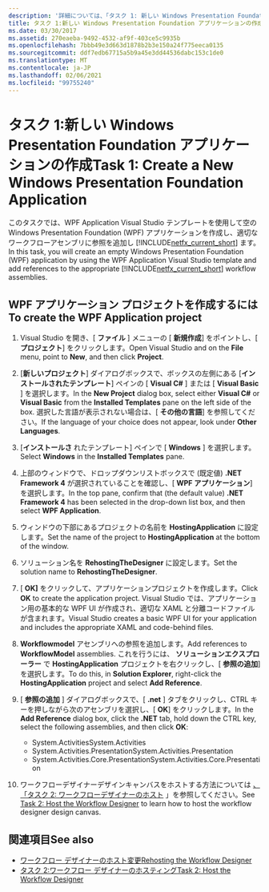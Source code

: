 ```yaml
---
description: '詳細については、「タスク 1: 新しい Windows Presentation Foundation アプリケーションを作成する」を参照してください。'
title: タスク 1:新しい Windows Presentation Foundation アプリケーションの作成
ms.date: 03/30/2017
ms.assetid: 270eaeba-9492-4532-af9f-403ce5c9935b
ms.openlocfilehash: 7bbb49e3d663d1878b2b3e150a24f775eeca0135
ms.sourcegitcommit: ddf7edb67715a5b9a45e3dd44536dabc153c1de0
ms.translationtype: MT
ms.contentlocale: ja-JP
ms.lasthandoff: 02/06/2021
ms.locfileid: "99755240"
---
```

# <a name="task-1-create-a-new-windows-presentation-foundation-application"></a><span data-ttu-id="ea280-103">タスク 1:新しい Windows Presentation Foundation アプリケーションの作成</span><span class="sxs-lookup"><span data-stu-id="ea280-103">Task 1: Create a New Windows Presentation Foundation Application</span></span>

<span data-ttu-id="ea280-104">このタスクでは、WPF Application Visual Studio テンプレートを使用して空の Windows Presentation Foundation (WPF) アプリケーションを作成し、適切なワークフローアセンブリに参照を追加し [!INCLUDE[netfx_current_short](../../../includes/netfx-current-short-md.md)] ます。</span><span class="sxs-lookup"><span data-stu-id="ea280-104">In this task, you will create an empty Windows Presentation Foundation (WPF) application by using the WPF Application Visual Studio template and add references to the appropriate [!INCLUDE[netfx_current_short](../../../includes/netfx-current-short-md.md)] workflow assemblies.</span></span>  
  
## <a name="to-create-the-wpf-application-project"></a><span data-ttu-id="ea280-105">WPF アプリケーション プロジェクトを作成するには</span><span class="sxs-lookup"><span data-stu-id="ea280-105">To create the WPF Application project</span></span>

1. <span data-ttu-id="ea280-106">Visual Studio を開き、[ **ファイル** ] メニューの [ **新規作成**] をポイントし、[ **プロジェクト**] をクリックします。</span><span class="sxs-lookup"><span data-stu-id="ea280-106">Open Visual Studio and on the **File** menu, point to **New**, and then click **Project**.</span></span>

2. <span data-ttu-id="ea280-107">[**新しいプロジェクト**] ダイアログボックスで、ボックスの左側にある [**インストールされたテンプレート**] ペインの [ **Visual C#** ] または [ **Visual Basic** ] を選択します。</span><span class="sxs-lookup"><span data-stu-id="ea280-107">In the **New Project** dialog box, select either **Visual C#** or **Visual Basic** from the **Installed Templates** pane on the left side of the box.</span></span> <span data-ttu-id="ea280-108">選択した言語が表示されない場合は、[ **その他の言語**] を参照してください。</span><span class="sxs-lookup"><span data-stu-id="ea280-108">If the language of your choice does not appear, look under **Other Languages**.</span></span>

3. <span data-ttu-id="ea280-109">[**インストールさ** れたテンプレート] ペインで [ **Windows** ] を選択します。</span><span class="sxs-lookup"><span data-stu-id="ea280-109">Select **Windows** in the **Installed Templates** pane.</span></span>

4. <span data-ttu-id="ea280-110">上部のウィンドウで、ドロップダウンリストボックスで (既定値) **.NET Framework 4** が選択されていることを確認し、[ **WPF アプリケーション**] を選択します。</span><span class="sxs-lookup"><span data-stu-id="ea280-110">In the top pane, confirm that (the default value) **.NET Framework 4** has been selected in the drop-down list box, and then select **WPF Application**.</span></span>

5. <span data-ttu-id="ea280-111">ウィンドウの下部にあるプロジェクトの名前を **HostingApplication** に設定します。</span><span class="sxs-lookup"><span data-stu-id="ea280-111">Set the name of the project to **HostingApplication** at the bottom of the window.</span></span>

6. <span data-ttu-id="ea280-112">ソリューション名を **RehostingTheDesigner** に設定します。</span><span class="sxs-lookup"><span data-stu-id="ea280-112">Set the solution name to **RehostingTheDesigner**.</span></span>

7. <span data-ttu-id="ea280-113">[ **OK]** をクリックして、アプリケーションプロジェクトを作成します。</span><span class="sxs-lookup"><span data-stu-id="ea280-113">Click **OK** to create the application project.</span></span> <span data-ttu-id="ea280-114">Visual Studio では、アプリケーション用の基本的な WPF UI が作成され、適切な XAML と分離コードファイルが含まれます。</span><span class="sxs-lookup"><span data-stu-id="ea280-114">Visual Studio creates a basic WPF UI for your application and includes the appropriate XAML and code-behind files.</span></span>

8. <span data-ttu-id="ea280-115">**Workflowmodel** アセンブリへの参照を追加します。</span><span class="sxs-lookup"><span data-stu-id="ea280-115">Add references to **WorkflowModel** assemblies.</span></span> <span data-ttu-id="ea280-116">これを行うには、 **ソリューションエクスプローラー** で **HostingApplication** プロジェクトを右クリックし、[ **参照の追加**] を選択します。</span><span class="sxs-lookup"><span data-stu-id="ea280-116">To do this, in **Solution Explorer**, right-click the **HostingApplication** project and select **Add Reference**.</span></span>

9. <span data-ttu-id="ea280-117">[ **参照の追加** ] ダイアログボックスで、[ **.net** ] タブをクリックし、CTRL キーを押しながら次のアセンブリを選択し、[ **OK**] をクリックします。</span><span class="sxs-lookup"><span data-stu-id="ea280-117">In the **Add Reference** dialog box, click the **.NET** tab, hold down the CTRL key, select the following assemblies, and then click **OK**:</span></span>

    - <span data-ttu-id="ea280-118">System.Activities</span><span class="sxs-lookup"><span data-stu-id="ea280-118">System.Activities</span></span>
    - <span data-ttu-id="ea280-119">System.Activities.Presentation</span><span class="sxs-lookup"><span data-stu-id="ea280-119">System.Activities.Presentation</span></span>
    - <span data-ttu-id="ea280-120">System.Activities.Core.Presentation</span><span class="sxs-lookup"><span data-stu-id="ea280-120">System.Activities.Core.Presentation</span></span>

10. <span data-ttu-id="ea280-121">ワークフローデザイナーデザインキャンバスをホストする方法については [、「タスク 2: ワークフローデザイナーのホスト](task-2-host-the-workflow-designer.md) 」を参照してください。</span><span class="sxs-lookup"><span data-stu-id="ea280-121">See [Task 2: Host the Workflow Designer](task-2-host-the-workflow-designer.md) to learn how to host the workflow designer design canvas.</span></span>

## <a name="see-also"></a><span data-ttu-id="ea280-122">関連項目</span><span class="sxs-lookup"><span data-stu-id="ea280-122">See also</span></span>

- [<span data-ttu-id="ea280-123">ワークフロー デザイナーのホスト変更</span><span class="sxs-lookup"><span data-stu-id="ea280-123">Rehosting the Workflow Designer</span></span>](rehosting-the-workflow-designer.md)
- [<span data-ttu-id="ea280-124">タスク 2:ワークフロー デザイナーのホスティング</span><span class="sxs-lookup"><span data-stu-id="ea280-124">Task 2: Host the Workflow Designer</span></span>](task-2-host-the-workflow-designer.md)

